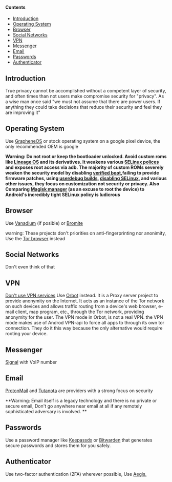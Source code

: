 #### Contents

- [Introduction](#introduction)
- [Operating System](#operating-system)
- [Browser](#browser)
- [Social Networks](#social-networks)
- [VPN](#vpn)
- [Messenger](#messenger)
- [Email](#email)
- [Passwords](#passwords)
- [Authenticator](#authenticator)

## Introduction

True privacy cannot be accomplished without a competent layer of security, and often times than not users make compromise security for "privacy". As a wise man once said "we must not assume that there are power users. If anything they could take decisions that reduce their security and feel they are improving it"

## Operating System

Use [GrapheneOS](https://grapheneos.org/) or stock operating system on a google pixel device, the only recommended OEM is google 

**Warning: Do not root or keep the bootloader unlocked. Avoid custom roms like [Lineage OS](https://lineageos.org/) and its derivatives. It weakens various [SELinux polices](https://github.com/LineageOS/android_system_sepolicy/search?p=2&q=userdebug&type=code) and exposes root access via adb. The majority of custom ROMs severely weaken the security model by disabling [verified boot](https://source.android.com/security/verifiedboot/verified-boot),failing to provide firmware patches, using [userdebug builds](https://github.com/LineageOS/hudson/blob/master/lineage-build-targets), [disabling SELinux](https://nitter.nixnet.services/topjohnwu/status/1359054106019565571#m), and various other issues, they focus on customization not security or privacy. Also Comparing [Magisk manager](https://github.com/topjohnwu/Magisk) (as an excuse to root the device) to Android's incredibly tight SELinux policy is ludicrous**


## Browser

Use [Vanadium](https://github.com/GrapheneOS/Vanadium) (if posible) or [Bromite](https://www.bromite.org/)

warning: These projects don't priorities on anti-fingerprinting nor anonimity, Use the [Tor browser](https://www.torproject.org/) instead

## Social Networks

Don't even think of that


## VPN

[Don't use VPN services](https://gist.github.com/joepie91/5a9909939e6ce7d09e29) Use [Orbot](https://play.google.com/store/apps/details?id=org.torproject.android) instead. It is a Proxy server project to provide anonymity on the Internet. It acts as an instance of the Tor network on such devices and allows traffic routing from a device's web browser, e-mail client, map program, etc., through the Tor network, providing anonymity for the user. The VPN mode in Orbot, is not a real VPN. the VPN mode makes use of Androd VPN-api to force all apps to through its own tor connection. They do it this way because the only alternative would require rooting your device.

## Messenger

[Signal](https://signal.org/) with VoIP number


## Email

[ProtonMail](https://protonmail.com/) and [Tutanota](https://tutanota.com/) are providers with a strong focus on security 

**Warning: Email itself is a legacy technology and there is no private or secure email, Don't go anywhere near email at all if any remotely sophisticated adversary is involved. **

## Passwords

Use a password manager like [Keepassdx](https://www.keepassdx.com/) or [Bitwarden](https://bitwarden.com/) that generates secure passwords and stores them for you safely.

## Authenticator

Use two-factor authentication (2FA) wherever possible, Use [Aegis.](https://getaegis.app/)






















